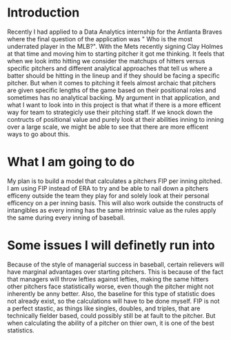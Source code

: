 # Introduction
Recently I had applied to a Data Analytics internship for the Antlanta Braves where the final question of the application was " Who is the most underrated player in the MLB?". With the Mets recently signing Clay Holmes at that time and moving him to starting pitcher it got me thinking. It feels that when we look intto hitting we consider the matchups of hitters versus specific pitchers and different analytical approaches that tell us where a batter should be hitting in the lineup and if they should be facing a specific pitcher. But when it comes to pitching it feels almost archaic that pitchers are given specific lengths of the game based on their positional roles and sometimes has no analytical backing. My argument in that application, and what I want to look into in this project is that what if there is a more efficent way for team to strategicly use their pitching staff. If we knock down the contructs of positional value and purely look at their abilities inning to inning over a large scale, we might be able to see that there are more efficent ways to go about this. 

# What I am going to do
My plan is to build a model that calculates a pitchers FIP per inning pitched. I am using FIP instead of ERA to try and be able to nail down a pitchers efficeny outside the team they play for and solely look at their personal efficency on a per inning basis. This will also work outside the constructs of intangibles as every inning has the same intrinsic value as the rules apply the same during every inning of baseball. 

# Some issues I will definetly run into
Because of the style of managerial success in baseball, certain relievers will have marginal advantages over starting pitchers. This is because of the fact that managers will throw lefties against lefties, making the same hitters other pitchers face statistically worse, even though the pitcher might not inherently be anny better. Also, the baseline for this type of statistic does not already exist, so the calculations will have to be done myself. FIP is not a perfect stastic, as things like singles, doubles, and triples, that are technically fielder based, could possibly still be at fault to the pitcher. But when calculating the ability of a pitcher on thier own, it is one of the best statistics. 
